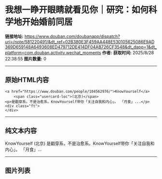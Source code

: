 # 我想一睁开眼睛就看见你｜研究：如何科学地开始婚前同居

**链接地址:** https://www.douban.com/doubanapp/dispatch?uri=/note/581220491/&dt_ref=02B380E3F459AA448E530105625086E9AD369D659148A6493608ED479712DE414DF04AB726CF3548&dt_dapp=1&dt_platform=com.douban.activity.wechat_moments
**作者:** 
**获取时间:** 2025/8/28 22:38:55
**图片数量:** 0

---

## 原始HTML内容


    <a href="https://www.douban.com/people/104562976/">KnowYourself</a>
        <span class="usercard-loc">(北京)</span>
    <p>是戳穿系，不是治愈系。KnowYourself带你「关注自我和内心」。 「月食」...</p>
    <div class="ft">
    </div>
  

---

## 纯文本内容

KnowYourself
        (北京)
    是戳穿系，不是治愈系。KnowYourself带你「关注自我和内心」。 「月食」...

---

## 图片列表


